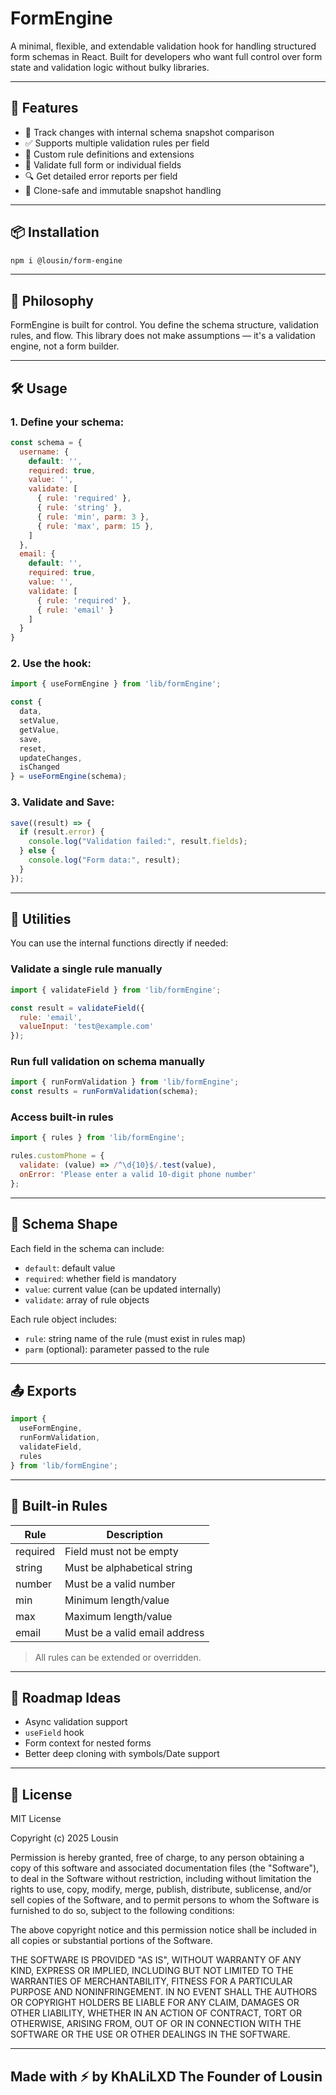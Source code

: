 # FormEngine

A minimal, flexible, and extendable validation hook for handling structured form schemas in React. Built for developers who want full control over form state and validation logic without bulky libraries.

---

## 🚀 Features

- 🔄 Track changes with internal schema snapshot comparison
- ✅ Supports multiple validation rules per field
- 🔧 Custom rule definitions and extensions
- 🧪 Validate full form or individual fields
- 🔍 Get detailed error reports per field
- 🧼 Clone-safe and immutable snapshot handling

---

## 📦 Installation

```bash
npm i @lousin/form-engine
```

---

## 🧠 Philosophy

FormEngine is built for control. You define the schema structure, validation rules, and flow. This library does not make assumptions — it's a validation engine, not a form builder.

---

## 🛠️ Usage

### 1. Define your schema:

```js
const schema = {
  username: {
    default: '',
    required: true,
    value: '',
    validate: [
      { rule: 'required' },
      { rule: 'string' },
      { rule: 'min', parm: 3 },
      { rule: 'max', parm: 15 },
    ]
  },
  email: {
    default: '',
    required: true,
    value: '',
    validate: [
      { rule: 'required' },
      { rule: 'email' }
    ]
  }
}
```

### 2. Use the hook:

```js
import { useFormEngine } from 'lib/formEngine';

const {
  data,
  setValue,
  getValue,
  save,
  reset,
  updateChanges,
  isChanged
} = useFormEngine(schema);
```

### 3. Validate and Save:

```js
save((result) => {
  if (result.error) {
    console.log("Validation failed:", result.fields);
  } else {
    console.log("Form data:", result);
  }
});
```

---

## 🧪 Utilities

You can use the internal functions directly if needed:

### Validate a single rule manually

```js
import { validateField } from 'lib/formEngine';

const result = validateField({
  rule: 'email',
  valueInput: 'test@example.com'
});
```

### Run full validation on schema manually

```js
import { runFormValidation } from 'lib/formEngine';
const results = runFormValidation(schema);
```

### Access built-in rules

```js
import { rules } from 'lib/formEngine';

rules.customPhone = {
  validate: (value) => /^\d{10}$/.test(value),
  onError: 'Please enter a valid 10-digit phone number'
};
```

---

## 🧱 Schema Shape

Each field in the schema can include:

- `default`: default value
- `required`: whether field is mandatory
- `value`: current value (can be updated internally)
- `validate`: array of rule objects

Each rule object includes:

- `rule`: string name of the rule (must exist in rules map)
- `parm` (optional): parameter passed to the rule

---

## 📤 Exports

```js
import {
  useFormEngine,
  runFormValidation,
  validateField,
  rules
} from 'lib/formEngine';
```

---

## 🧪 Built-in Rules

| Rule     | Description                   |
| -------- | ----------------------------- |
| required | Field must not be empty       |
| string   | Must be alphabetical string   |
| number   | Must be a valid number        |
| min      | Minimum length/value          |
| max      | Maximum length/value          |
| email    | Must be a valid email address |

> All rules can be extended or overridden.

---

## 🧼 Roadmap Ideas

- Async validation support
- `useField` hook
- Form context for nested forms
- Better deep cloning with symbols/Date support

---

## 📄 License

MIT License

Copyright (c) 2025 Lousin

Permission is hereby granted, free of charge, to any person obtaining a copy
of this software and associated documentation files (the "Software"), to deal
in the Software without restriction, including without limitation the rights
to use, copy, modify, merge, publish, distribute, sublicense, and/or sell
copies of the Software, and to permit persons to whom the Software is
furnished to do so, subject to the following conditions:

The above copyright notice and this permission notice shall be included in all
copies or substantial portions of the Software.

THE SOFTWARE IS PROVIDED "AS IS", WITHOUT WARRANTY OF ANY KIND, EXPRESS OR
IMPLIED, INCLUDING BUT NOT LIMITED TO THE WARRANTIES OF MERCHANTABILITY,
FITNESS FOR A PARTICULAR PURPOSE AND NONINFRINGEMENT. IN NO EVENT SHALL THE
AUTHORS OR COPYRIGHT HOLDERS BE LIABLE FOR ANY CLAIM, DAMAGES OR OTHER
LIABILITY, WHETHER IN AN ACTION OF CONTRACT, TORT OR OTHERWISE, ARISING FROM,
OUT OF OR IN CONNECTION WITH THE SOFTWARE OR THE USE OR OTHER DEALINGS IN THE
SOFTWARE.

---

## Made with ⚡ by KhALiLXD The Founder of Lousin

